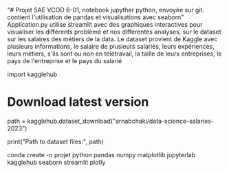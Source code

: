"# Projet SAE VCOD 6-01, notebook jupyther python, envoyée sur git. contient l'utilisation de pandas et visualisations avec seaborn" 
Application.py utilise streamlit avec des graphiques interactives pour visualiser les différents problème et nos différentes analyses, sur le dataset sur les salaires des métiers de la data.
Le dataset provient de Kaggle avec plusieurs informations, le salaire de plusieurs salariés, leurs expériences, leurs métiers, s'ils sont ou non en télétravail, la taille de leurs entreprises, le pays de l'entreprise et le pays du salarié


import kagglehub

# Download latest version
path = kagglehub.dataset_download("arnabchaki/data-science-salaries-2023")

print("Path to dataset files:", path)

conda create -n projet python pandas numpy matplotlib jupyterlab kagglehub seaborn streamlit plotly


